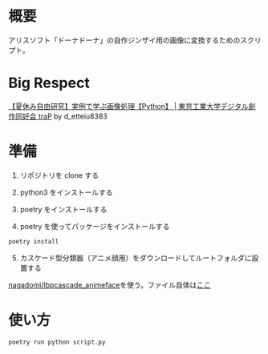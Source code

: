 # 概要

アリスソフト「ドーナドーナ」の自作ジンザイ用の画像に変換するためのスクリプト。

# Big Respect

[【夏休み自由研究】実例で学ぶ画像処理【Python】 | 東京工業大学デジタル創作同好会 traP](https://trap.jp/post/1362/) by d_etteiu8383

# 準備

1. リポジトリを clone する

2. python3 をインストールする

3. poetry をインストールする

4. poetry を使ってパッケージをインストールする

```python
poetry install
```

5. カスケード型分類器（アニメ顔用）をダウンロードしてルートフォルダに設置する

[nagadomi/lbpcascade_animeface](https://github.com/nagadomi/lbpcascade_animeface)を使う。ファイル自体は[ここ](https://raw.githubusercontent.com/nagadomi/lbpcascade_animeface/master/lbpcascade_animeface.xml)

# 使い方

```python
poetry run python script.py
```
